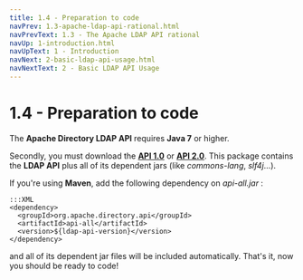 ```yaml
---
title: 1.4 - Preparation to code
navPrev: 1.3-apache-ldap-api-rational.html
navPrevText: 1.3 - The Apache LDAP API rational
navUp: 1-introduction.html
navUpText: 1 - Introduction
navNext: 2-basic-ldap-api-usage.html
navNextText: 2 - Basic LDAP API Usage
---
```


# 1.4 - Preparation to code

The **Apache Directory LDAP API** requires **Java 7** or higher. 

Secondly, you must download the **[API 1.0](https://directory.apache.org/api/downloads-1.html)** or **[API 2.0](https://directory.apache.org/api/downloads-2.html)**. This package contains the **LDAP API** plus all of its dependent jars (like _commons-lang_, _slf4j_...).

If you're using **Maven**, add the following dependency on _api-all.jar_ :

    :::XML
    <dependency>
      <groupId>org.apache.directory.api</groupId>
      <artifactId>api-all</artifactId>
      <version>${ldap-api-version}</version>
    </dependency>


and all of its dependent jar files will be included automatically.  That's it, now you should be ready to code!
